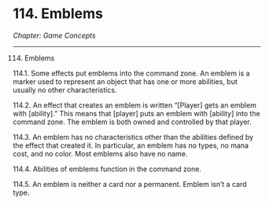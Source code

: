 # 114. Emblems

*Chapter: Game Concepts*

---

114. Emblems



114.1. Some effects put emblems into the command zone. An emblem is a marker used to represent an object that has one or more abilities, but usually no other characteristics.



114.2. An effect that creates an emblem is written “[Player] gets an emblem with [ability].” This means that [player] puts an emblem with [ability] into the command zone. The emblem is both owned and controlled by that player.



114.3. An emblem has no characteristics other than the abilities defined by the effect that created it. In particular, an emblem has no types, no mana cost, and no color. Most emblems also have no name.



114.4. Abilities of emblems function in the command zone.



114.5. An emblem is neither a card nor a permanent. Emblem isn’t a card type.


